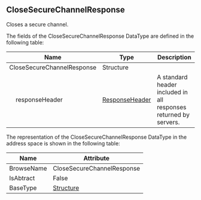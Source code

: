 <!-- datatype -->
## CloseSecureChannelResponse
Closes a secure channel.  
<!-- end of description -->
The fields of the CloseSecureChannelResponse DataType are defined in the following table:  

|Name|Type|Description|
|---|---|---|
|CloseSecureChannelResponse|Structure||
|&nbsp;&nbsp;&nbsp;&nbsp;responseHeader|[ResponseHeader](../../../Part4/Services/ResponseHeader/readme.md)|A standard header included in all responses returned by servers.|

The representation of the CloseSecureChannelResponse DataType in the address space is shown in the following table:  

|Name|Attribute|
|---|---|
|BrowseName|CloseSecureChannelResponse|
|IsAbtract|False|
|BaseType|[Structure](../../../Part3/DataTypes/Structure/readme.md)|

